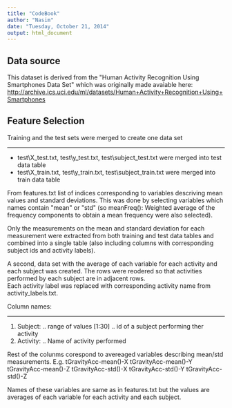 ```yaml
---
title: "CodeBook"
author: "Nasim"
date: "Tuesday, October 21, 2014"
output: html_document
---
```


Data source
-----------
This dataset is derived from the "Human Activity Recognition Using Smartphones Data Set" which was originally made avaiable here: http://archive.ics.uci.edu/ml/datasets/Human+Activity+Recognition+Using+Smartphones

Feature Selection 
-----------------
Training and the test sets were merged to create one data set
_____________________________________________________________

* test\X_test.txt, test\y_test.txt, test\subject_test.txt were merged into test data table 
* test\X_train.txt, test\y_train.txt, test\subject_train.txt were merged into train data table

From features.txt list of indices corresponding to variables descriving mean values and standard deviations.
This was done by selecting variables which names contain "mean" or "std" (so meanFreq(): Weighted average of the frequency components to obtain a mean frequency were also selected).

Only the measurements on the mean and standard deviation for each measurement were extracted from both training and test data tables and combined into a single table (also including columns with corresponding subject ids and activity labels).

A second, data set with the average of each variable for each activity and each subject was created. The rows were reodered so that activities performed by each subject are in adjacent rows.  
Each activity label was replaced with corresponding activity name from activity_labels.txt.


Column names:
_____________

1. Subject: 
.. range of values [1:30]
.. id of a subject performing ther activity
2. Activity:
.. Name of activity performed

Rest of the colunms corespond to avereaged variables describing mean/std measurements. 
E.g. tGravityAcc-mean()-X
tGravityAcc-mean()-Y
tGravityAcc-mean()-Z
tGravityAcc-std()-X
tGravityAcc-std()-Y
tGravityAcc-std()-Z

Names of these variables are same as in features.txt but the values are averages of each variable for each activity and each subject.
